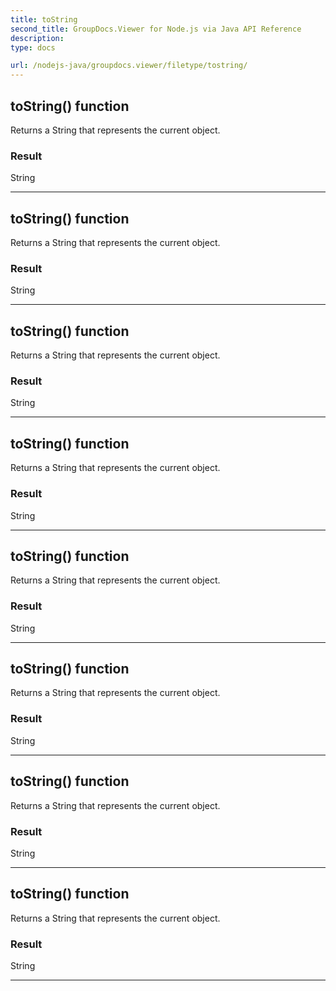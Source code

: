 ```yaml
---
title: toString
second_title: GroupDocs.Viewer for Node.js via Java API Reference
description: 
type: docs

url: /nodejs-java/groupdocs.viewer/filetype/tostring/
---
```


## toString()  function

 Returns a String that represents the current object.
 

### Result
String


---


## toString()  function

 Returns a String that represents the current object.
 

### Result
String


---


## toString()  function

 Returns a String that represents the current object.
 

### Result
String


---


## toString()  function

 Returns a String that represents the current object.
 

### Result
String


---


## toString()  function

 Returns a String that represents the current object.
 

### Result
String


---


## toString()  function

 Returns a String that represents the current object.
 

### Result
String


---


## toString()  function

 Returns a String that represents the current object.
 

### Result
String


---


## toString()  function

 Returns a String that represents the current object.
 

### Result
String


---


